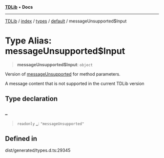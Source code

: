 [**TDLib**](../../../../../../README.md) • **Docs**

***

[TDLib](../../../../../../modules.md) / [index](../../../../../README.md) / [types](../../../README.md) / [default](../README.md) / messageUnsupported$Input

# Type Alias: messageUnsupported$Input

> **messageUnsupported$Input**: `object`

Version of [messageUnsupported](messageUnsupported.md) for method parameters.

A message content that is not supported in the current TDLib version

## Type declaration

### \_

> `readonly` **\_**: `"messageUnsupported"`

## Defined in

dist/generated/types.d.ts:29345
